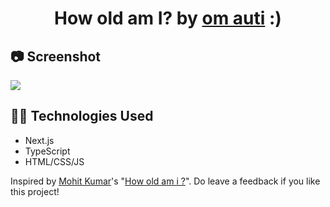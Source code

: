 <div>
  <h1 align="center">How old am I? by <a href="github.com/hOMie03">om auti</a> :)</h1>

  ## 📷 Screenshot
  <p>
    <img src="https://github.com/user-attachments/assets/3df8daa4-3a4d-4eda-8db1-154531dfa731" />
  </p>

  ## 👨‍💻 Technologies Used
  - Next.js
  - TypeScript
  - HTML/CSS/JS
</div>
Inspired by <a href="https://github.com/98mohitkumar">Mohit Kumar</a>'s "<a href="https://github.com/98mohitkumar/How-old-am-i">How old am i ?</a>". Do leave a feedback if you like this project!
